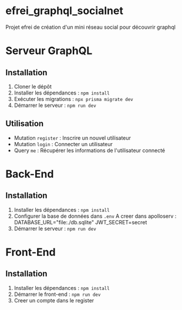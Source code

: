 # efrei_graphql_socialnet
Projet efrei de création d'un mini réseau social pour découvrir graphql

# Serveur GraphQL

## Installation

1. Cloner le dépôt
2. Installer les dépendances : `npm install`
3. Exécuter les migrations : `npx prisma migrate dev`
4. Démarrer le serveur : `npm run dev`

## Utilisation

- Mutation `register` : Inscrire un nouvel utilisateur
- Mutation `login` : Connecter un utilisateur
- Query `me` : Récupérer les informations de l'utilisateur connecté


# Back-End

## Installation

1. Installer les dépendances : `npm install`
2. Configurer la base de données dans `.env` 
  A creer dans apolloserv :
  DATABASE_URL="file:./db.sqlite"
  JWT_SECRET=secret
3. Démarrer le serveur : `npm run dev`


# Front-End

## Installation

1. Installer les dépendances : `npm install`
2. Démarrer le front-end : `npm run dev`
3. Creer un compte dans le register
